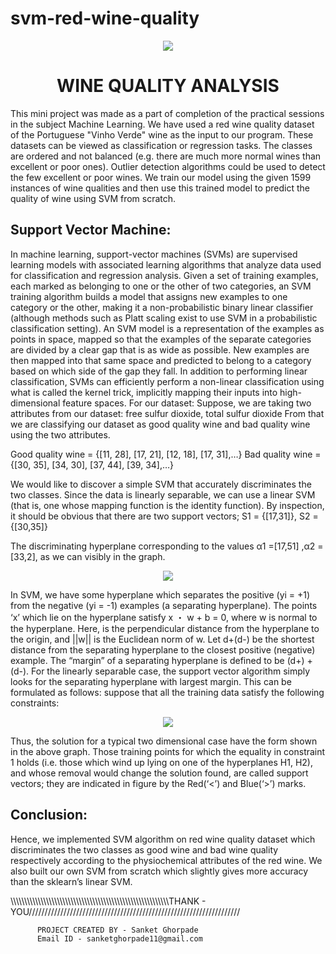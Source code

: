 # svm-red-wine-quality

<p align="center">
  <img src="https://user-images.githubusercontent.com/47216809/86511259-ef33e380-be14-11ea-8ea3-3a3cc4ff5ce8.jpg">
</p>

<h1 align="center">
         WINE QUALITY ANALYSIS
</h1>

This mini project was made as a part of completion of the practical sessions in the subject Machine Learning. We have used a red wine quality dataset of the Portuguese "Vinho Verde" wine as the input to our program. These datasets can be viewed as classification or regression tasks. The classes are ordered and not balanced (e.g. there are much more normal wines than excellent or poor ones). Outlier detection algorithms could be used to detect the few excellent or poor wines. We train our model using the given 1599 instances of wine qualities and then use this trained model to predict the quality of wine using SVM from scratch.

<h2>
          Support Vector Machine:
</h2>
     In machine learning, support-vector machines (SVMs) are supervised learning models with associated learning algorithms that analyze data used for classification and regression analysis. Given a set of training examples, each marked as belonging to one or the other of two categories, an SVM training algorithm builds a model that assigns new examples to one category or the other, making it a non-probabilistic binary linear classifier (although methods such as Platt scaling exist to use SVM in a probabilistic classification setting). An SVM model is a representation of the examples as points in space, mapped so that the examples of the separate categories are divided by a clear gap that is as wide as possible. New examples are then mapped into that same space and predicted to belong to a category based on which side of the gap they fall.
     In addition to performing linear classification, SVMs can efficiently perform a non-linear classification using what is called the kernel trick, implicitly mapping their inputs into high-dimensional feature spaces.
For our dataset:
Suppose, we are taking two attributes from our dataset: free sulfur dioxide, total sulfur dioxide
From that we are classifying our dataset as good quality wine and bad quality wine using the two attributes.

Good quality wine = {[11, 28], [17, 21], [12, 18], [17, 31],…}
Bad quality wine = {[30, 35], [34, 30], [37, 44], [39, 34],…}

We would like to discover a simple SVM that accurately discriminates the two classes. Since the data is linearly separable, we can use a linear SVM (that is, one whose mapping function is the identity function). By inspection, it should be obvious that there are two support vectors;
S1 = {[17,31]}, S2 = {[30,35]}

The discriminating hyperplane corresponding to the values α1 =[17,51] ,α2 = [33,2], as we can visibly in the graph.

<p align="center">
  <img src="https://user-images.githubusercontent.com/47216809/86511378-248d0100-be16-11ea-8c9a-56ac56f64389.jpg">
</p>

In SVM, we have some hyperplane which separates the positive (yi = +1) from the negative (yi = -1) examples (a separating hyperplane). The points ‘x’ which lie on the hyperplane satisfy x ・ w + b = 0, where w is normal to the hyperplane. Here,    is the perpendicular distance from the hyperplane to the origin, and ||w|| is the Euclidean norm of w. Let d+(d-) be the shortest distance from the separating hyperplane to the closest positive (negative) example. The “margin” of a separating hyperplane is defined to be (d+) + (d-). For the linearly separable case, the support vector algorithm simply looks for the separating hyperplane with largest margin. 
This can be formulated as follows: suppose that all the training data satisfy the following constraints:  <p align="center">
  <img src="https://user-images.githubusercontent.com/47216809/86511411-83527a80-be16-11ea-9d7b-535560278fac.png">
</p>

Thus, the solution for a typical two dimensional case have the form shown in the above graph. Those training points for which the equality in constraint 1 holds (i.e. those which wind up lying on one of the hyperplanes H1, H2), and whose removal would change the solution found, are called support vectors; they are indicated in figure by the Red(‘<’) and Blue(‘>’) marks. 

<h2>
          Conclusion:
</h2>

Hence, we implemented SVM algorithm on red wine quality dataset which discriminates the two classes as good wine and bad wine quality respectively according to the physiochemical attributes of the red wine. We also built our own SVM from scratch which slightly gives more accuracy than the sklearn’s linear SVM.


\\\\\\\\\\\\\\\\\\\\\\\\\\\\\\\\\\\\\\\\\\\\\\\\\\\\\\\\\\\\\\\\\\\\\\\\\\\\\\\\\\\\\\\\\\\\\\\\\\\\\\\\\\\\\\\\\\\\THANK - YOU///////////////////////////////////////////////////////////////////

          PROJECT CREATED BY - Sanket Ghorpade
          Email ID - sanketghorpade11@gmail.com
